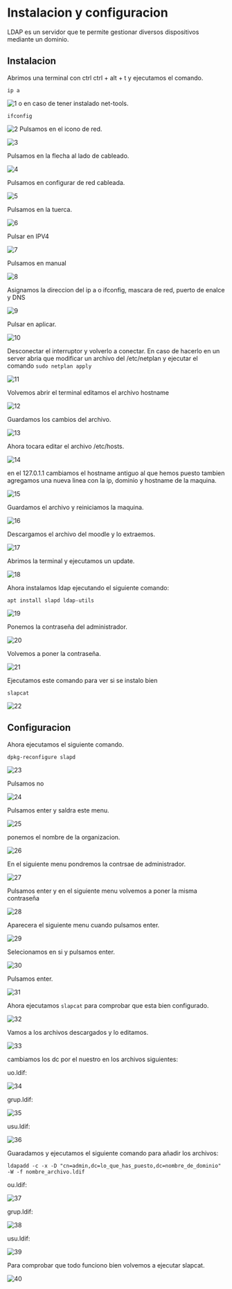 # Instalacion y configuracion

LDAP es un servidor que te permite gestionar diversos dispositivos mediante un dominio.

## Instalacion
Abrimos una terminal con ctrl ctrl + alt + t y ejecutamos el comando.
```
ip a
```
![1](sources/imagenes/install_and_conf/1.png)
o en caso de tener instalado net-tools.
```
ifconfig
```
![2](sources/imagenes/install_and_conf/2.png)
Pulsamos en el icono de red.

![3](sources/imagenes/install_and_conf/3.png)

Pulsamos en la flecha al lado de cableado.

![4](sources/imagenes/install_and_conf/4.png)

Pulsamos en configurar de red cableada.

![5](sources/imagenes/install_and_conf/5.png)

Pulsamos en la tuerca.

![6](sources/imagenes/install_and_conf/6.png)

Pulsar en IPV4

![7](sources/imagenes/install_and_conf/7.png)

Pulsamos en manual

![8](sources/imagenes/install_and_conf/8.png)

Asignamos la direccion del ip a o ifconfig, mascara de red, puerto de enalce y DNS

![9](sources/imagenes/install_and_conf/9.png)

Pulsar en aplicar.

![10](sources/imagenes/install_and_conf/10.png)

Desconectar el interruptor y volverlo a conectar. En caso de hacerlo en un server abria que modificar un archivo del /etc/netplan y ejecutar el comando ```sudo netplan apply```

![11](sources/imagenes/install_and_conf/11.gif)

Volvemos abrir el terminal editamos el archivo hostname

![12](sources/imagenes/install_and_conf/12.png)

Guardamos los cambios del archivo.

![13](sources/imagenes/install_and_conf/13.png)

Ahora tocara editar el archivo /etc/hosts.

![14](sources/imagenes/install_and_conf/14.png)

en el 127.0.1.1 cambiamos el hostname antiguo al que hemos puesto tambien agregamos una nueva linea con la ip, dominio y hostname de la maquina.

![15](sources/imagenes/install_and_conf/15.png)

Guardamos el archivo y reiniciamos la maquina.

![16](sources/imagenes/install_and_conf/16.png)

Descargamos el archivo del moodle y lo extraemos.

![17](sources/imagenes/install_and_conf/17.png)

Abrimos la terminal y ejecutamos un update.

![18](sources/imagenes/install_and_conf/18.png)

Ahora instalamos ldap ejecutando el siguiente comando:

```
apt install slapd ldap-utils
```

![19](sources/imagenes/install_and_conf/19.png)

Ponemos la contraseña del administrador.

![20](sources/imagenes/install_and_conf/20.png)

Volvemos a poner la contraseña.

![21](sources/imagenes/install_and_conf/21.png)

Ejecutamos este comando para ver si se instalo bien

```
slapcat
```

![22](sources/imagenes/install_and_conf/22.png)

## Configuracion

Ahora ejecutamos el siguiente comando.

```
dpkg-reconfigure slapd
```

![23](sources/imagenes/install_and_conf/23.png)

Pulsamos no

![24](sources/imagenes/install_and_conf/24.png)

Pulsamos enter y saldra este menu.

![25](sources/imagenes/install_and_conf/25.png)

ponemos el nombre de la organizacion.

![26](sources/imagenes/install_and_conf/26.png)

En el siguiente menu pondremos la contrsae de administrador.

![27](sources/imagenes/install_and_conf/27.png)

Pulsamos enter y en el siguiente menu volvemos a poner la misma contraseña

![28](sources/imagenes/install_and_conf/28.png)

Aparecera el siguiente menu cuando pulsamos enter.

![29](sources/imagenes/install_and_conf/29.png)

Selecionamos en si y pulsamos enter.

![30](sources/imagenes/install_and_conf/30.png)

Pulsamos enter.

![31](sources/imagenes/install_and_conf/31.png)

Ahora ejecutamos ```slapcat``` para comprobar que esta bien configurado.

![32](sources/imagenes/install_and_conf/32.png)

Vamos a los archivos descargados y lo editamos.

![33](sources/imagenes/install_and_conf/33.png)

cambiamos los dc por el nuestro en los archivos siguientes:

uo.ldif:

![34](sources/imagenes/install_and_conf/34.png)

grup.ldif:

![35](sources/imagenes/install_and_conf/35.png)

usu.ldif:

![36](sources/imagenes/install_and_conf/36.png)

Guaradamos y ejecutamos el siguiente comando para añadir los archivos:

```
ldapadd -c -x -D "cn=admin,dc=lo_que_has_puesto,dc=nombre_de_dominio" -W -f nombre_archivo.ldif
```

ou.ldif:

![37](sources/imagenes/install_and_conf/37.png)

grup.ldif:

![38](sources/imagenes/install_and_conf/38.png)

usu.ldif:

![39](sources/imagenes/install_and_conf/39.png)

Para comprobar que todo funciono bien volvemos a ejecutar slapcat.

![40](sources/imagenes/install_and_conf/39.png)
